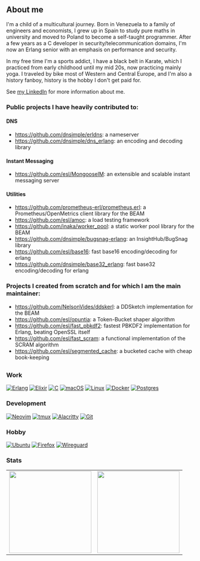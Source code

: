 ## About me

I'm a child of a multicultural journey. Born in Venezuela to a family of engineers and economists, I grew up in Spain to study pure maths in university and moved to Poland to become a self-taught programmer. After a few years as a C developer in security/telecommunication domains, I'm now an Erlang senior with an emphasis on performance and security.

In my free time I'm a sports addict, I have a black belt in Karate, which I practiced from early childhood until my mid 20s, now practicing mainly yoga. I traveled by bike most of Western and Central Europe, and I'm also a history fanboy, history is the hobby I don't get paid for.

See [my LinkedIn](https://www.linkedin.com/in/nelson-vides/) for more information about me.

### Public projects I have heavily contributed to:

#### DNS
- https://github.com/dnsimple/erldns: a nameserver
- https://github.com/dnsimple/dns_erlang: an encoding and decoding library

#### Instant Messaging
- https://github.com/esl/MongooseIM: an extensible and scalable instant messaging server

#### Utilities
- https://github.com/prometheus-erl/prometheus.erl: a Prometheus/OpenMetrics client library for the BEAM
- https://github.com/esl/amoc: a load testing framework
- https://github.com/inaka/worker_pool: a static worker pool library for the BEAM
- https://github.com/dnsimple/bugsnag-erlang: an InsightHub/BugSnag library
- https://github.com/esl/base16: fast base16 encoding/decoding for erlang
- https://github.com/dnsimple/base32_erlang: fast base32 encoding/decoding for erlang

### Projects I created from scratch and for which I am the main maintainer:
- https://github.com/NelsonVides/ddskerl: a DDSketch implementation for the BEAM
- https://github.com/esl/opuntia: a Token-Bucket shaper algorithm
- https://github.com/esl/fast_pbkdf2: fastest PBKDF2 implementation for Erlang, beating OpenSSL itself
- https://github.com/esl/fast_scram: a functional implementation of the SCRAM algorithm
- https://github.com/esl/segmented_cache: a bucketed cache with cheap book-keeping

##

### Work
[![Erlang](https://img.shields.io/badge/Erlang-white.svg?style=for-the-badge&logo=erlang&logoColor=a90533)](https://www.erlang.org/)
[![Elixir](https://img.shields.io/badge/elixir-%234B275F.svg?style=for-the-badge&logo=elixir&logoColor=white)](https://elixir-lang.org/)
[![C](https://img.shields.io/badge/c-%2300599C.svg?style=for-the-badge&logo=c&logoColor=white)](https://www.open-std.org/jtc1/sc22/wg14/)
[![macOS](https://img.shields.io/badge/mac%20os-000000?style=for-the-badge&logo=macos&logoColor=F0F0F0)](https://www.apple.com/macos/sonoma/)
[![Linux](https://img.shields.io/badge/Linux-FCC624?style=for-the-badge&logo=linux&logoColor=black)](https://www.kernel.org/)
[![Docker](https://img.shields.io/badge/docker-%230db7ed.svg?style=for-the-badge&logo=docker&logoColor=white)](https://www.docker.com/)
[![Postgres](https://img.shields.io/badge/postgres-%23316192.svg?style=for-the-badge&logo=postgresql&logoColor=white)](https://www.postgresql.org/)

### Development
[![Neovim](https://img.shields.io/badge/NeoVim-%2357A143.svg?&style=for-the-badge&logo=neovim&logoColor=white)](https://neovim.io/)
[![tmux](https://img.shields.io/badge/tmux-1BB91F?style=for-the-badge&logo=tmux&logoColor=white)](https://github.com/tmux/tmux/wiki)
[![Alacritty](https://img.shields.io/badge/alacritty-F46D01?style=for-the-badge&logo=alacritty&logoColor=white)](https://alacritty.org/)
[![Git](https://img.shields.io/badge/git-%23F05033.svg?style=for-the-badge&logo=git&logoColor=white)](https://git-scm.com/)

### Hobby
[![Ubuntu](https://img.shields.io/badge/Ubuntu-E95420?style=for-the-badge&logo=ubuntu&logoColor=white)](https://ubuntu.com/)
[![Firefox](https://img.shields.io/badge/Firefox-FF7139?style=for-the-badge&logo=Firefox-Browser&logoColor=white)](https://firefox.com/)
[![Wireguard](https://img.shields.io/badge/wireguard-%2388171A.svg?style=for-the-badge&logo=wireguard&logoColor=white)](https://www.wireguard.com/)

### Stats
<table>
  <tr>
    <td><a href="https://github.com/NelsonVides"><img align="center" src="http://github-profile-summary-cards.vercel.app/api/cards/stats?username=NelsonVides&theme=dark" height="220em" /></a></td>
    <td><a href="https://github.com/NelsonVides"><img align="center" src="http://github-profile-summary-cards.vercel.app/api/cards/profile-details?username=NelsonVides&theme=dark" height="220em" /></a></td>
  </tr>
</table>

<!--
**NelsonVides/NelsonVides** is a ✨ _special_ ✨ repository because its `README.md` (this file) appears on your GitHub profile.
